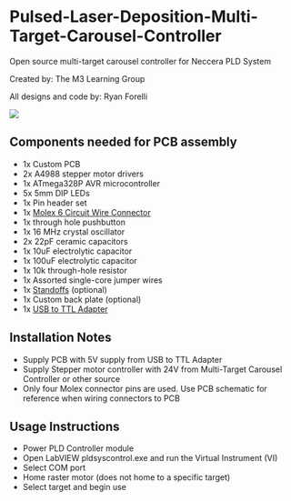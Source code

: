 # Pulsed-Laser-Deposition-Multi-Target-Carousel-Controller

Open source multi-target carousel controller for Neccera PLD System

Created by: The M3 Learning Group

All designs and code by: Ryan Forelli


![](https://github.com/ryanf123/Pulsed-Laser-Deposition-Multi-Target-Carousel-Controller/blob/main/renders/PLD_Controller_PCB_2021-Jun-19_05-58-52AM-000_CustomizedView16557687785.png)



## Components needed for PCB assembly
-   1x Custom PCB
-   2x A4988 stepper motor drivers
-   1x ATmega328P AVR microcontroller
-   5x 5mm DIP LEDs
-   1x Pin header set
-   1x [Molex 6 Circuit Wire Connector][1]
-   1x through hole pushbutton
-   1x 16 MHz crystal oscillator
-   2x 22pF ceramic capacitors
-   1x 10uF electrolytic capacitor
-   1x 100uF electrolytic capacitor
-   1x 10k through-hole resistor
-   1x Assorted single-core jumper wires
-   1x [Standoffs][0] (optional)
-   1x Custom back plate (optional)
-   1x [USB to TTL Adapter][2]

## Installation Notes
-   Supply PCB with 5V supply from USB to TTL Adapter
-   Supply Stepper motor controller with 24V from Multi-Target Carousel Controller or other source
-   Only four Molex connector pins are used. Use PCB schematic for reference when wiring connectors to PCB

## Usage Instructions
-   Power PLD Controller module
-   Open LabVIEW pldsyscontrol.exe and run the Virtual Instrument (VI)
-   Select COM port
-   Home raster motor (does not home to a specific target)
-   Select target and begin use

[0]: https://www.amazon.com/Csdtylh-Male-Female-Standoff-Stainless-Assortment/dp/B06Y5TJXY1/ref=sr_1_3?dchild=1&keywords=standoff&qid=1620104015&sr=8-3
[1]: https://www.amazon.com/gp/product/B074M15FS1/ref=ppx_yo_dt_b_asin_title_o02_s00?ie=UTF8&psc=1
[2]: https://www.amazon.com/DSD-TECH-SH-U09C2-Debugging-Programming/dp/B07TXVRQ7V/ref=sr_1_8?dchild=1&keywords=FT232RL+USB+to+Serial&qid=1616559163&s=electronics&sr=1-8#customerReviews
